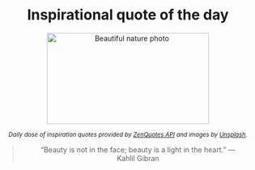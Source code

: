 
<div align="center">

# Inspirational quote of the day

<img src="./data/photo.jpeg" alt="Beautiful nature photo" width="320" height="180">

<sub><i>Daily dose of inspiration quotes provided by [ZenQuotes API](https://zenquotes.io/) and images by [Unsplash](https://unsplash.com/).</i></sub>


<blockquote>&ldquo;Beauty is not in the face; beauty is a light in the heart.&rdquo; &mdash; <footer>Kahlil Gibran</footer></blockquote>

</div>
